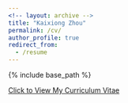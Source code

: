 ```yaml
---
<!-- layout: archive -->
title: "Kaixiong Zhou"
permalink: /cv/
author_profile: true
redirect_from:
  - /resume
---
```


{% include base_path %}

[Click to View My Curriculum Vitae](http://kaixiong-zhou.github.io/files/kaixiong_CV.pdf)

<!-- <embed src="http://zhimengjiang.com/files/zhimengjiang_cv.pdf" width="650" height="1800" type='application/pdf'> -->